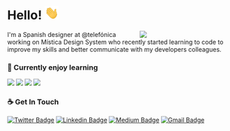 <h1> Hello! <img src="https://raw.githubusercontent.com/ABSphreak/ABSphreak/master/gifs/Hi.gif" width="32px"></h1>

<img align='right' src='https://user-images.githubusercontent.com/5713670/87202985-820dcb80-c2b6-11ea-9f56-7ec461c497c3.gif' width='200"'>

I'm a Spanish designer at @telefónica working on Mística Design System who recently started learning to code to improve my skills and better communicate with my developers colleagues.

### 🏓 Currently enjoy learning

<img src="https://img.shields.io/badge/javascript%20-%23323330.svg?&style=for-the-badge&logo=javascript&logoColor=%23F7DF1E">   <img src="https://img.shields.io/badge/html5%20-%23E34F26.svg?&style=for-the-badge&logo=html5&logoColor=white">   <img src="https://img.shields.io/badge/css3%20-%231572B6.svg?&style=for-the-badge&logo=css3&logoColor=white"> <img src="=https://img.shields.io/badge/-GitHub-181717?style=flat-square&logo=github">

### ☕ Get In Touch
  
  [![Twitter Badge](https://img.shields.io/badge/Twitter-1ca0f1?style=flat-square&labelColor=1ca0f1&logo=twitter&logoColor=white&link=https://twitter.com/@anusk11)](https://twitter.com/@anusk11) [![Linkedin Badge](https://img.shields.io/badge/Linkedin-blue?style=flat-square&logo=Linkedin&logoColor=white&link=https://www.linkedin.com/in/analopezmontes/)](https://www.linkedin.com/in/analopezmontes/) [![Medium Badge](https://img.shields.io/badge/Medium-03a57a?style=flat-square&labelColor=000000&logo=Medium&link=https://medium.com/ana-montes11/)](https://medium.com/ana-montes11)
[![Gmail Badge](https://img.shields.io/badge/Gmail-c14438?style=flat-square&logo=Gmail&logoColor=white&link=mailto:ana.montes11@gmail.com)](mailto:ana.montes11@gmail.com)
